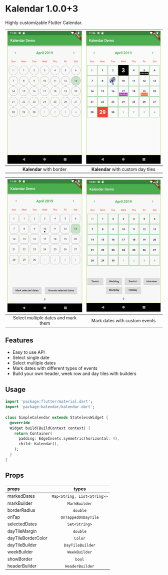
# Kalendar 1.0.0+3

Highly customizable Flutter Calendar.

| ![Image](https://raw.githubusercontent.com/bhanu-manthry/kalendar/master/screenshots/calendar_with_border.gif) | ![Image](https://raw.githubusercontent.com/bhanu-manthry/kalendar/master/screenshots/flutter_02.png) |
| :------------: | :------------: |
| **Kalendar** with border | **Kalendar** with custom day tiles |

| ![Image](https://raw.githubusercontent.com/bhanu-manthry/kalendar/master/screenshots/mark_selected_dates.gif) | ![Image](https://raw.githubusercontent.com/bhanu-manthry/kalendar/master/screenshots/mark_selected_dates_custom_day_tiles.gif) |
| :------------: | :------------: |
| Select multiple dates and mark them | Mark dates with custom events |

## Features

* Easy to use API
* Select single date
* Select multiple dates
* Mark dates with different types of events
* Build your own header, week row and day tiles with builders

## Usage
```dart
import 'package:flutter/material.dart';
import 'package:kalendar/kalendar.dart';

class SimpleCalendar extends StatelessWidget {
  @override
  Widget build(BuildContext context) {
    return Container(
      padding: EdgeInsets.symmetric(horizontal: 4),
      child: Kalendar(),
    );
  }
}
```

## Props
| props                 | types                       |
| :---------------------| :-------------------------: |
| markedDates           | `Map<String, List<String>>` | 
| markBuilder           | `MarkBuilder`               |
| borderRadius          | `double`                    |
| onTap                 | `OnTappedOnDayTile`         |
| selectedDates         | `Set<String>`               |
| dayTileMargin         | `double`                    |
| dayTileBorderColor    | `Color`                     |
| dayTileBuilder        | `DayTileBuilder`            | 
| weekBuilder           | `WeekBuilder`               |
| showBorder            | `bool`                      |
| headerBuilder         | `HeaderBuilder`             |
